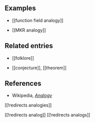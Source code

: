 
## Examples

* [[function field analogy]]

* [[MKR analogy]]

## Related entries

* [[folklore]]

* [[conjecture]], [[theorem]]

## References

* Wikipedia, _[Analogy](http://en.wikipedia.org/wiki/Analogy)_

[[!redirects analogies]]

[[!redirects analog]]
[[!redirects analogs]]
